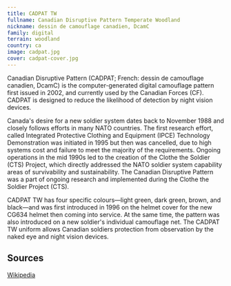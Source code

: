 ```yaml
---
title: CADPAT TW
fullname: Canadian Disruptive Pattern Temperate Woodland
nickname: dessin de camouflage canadien, DcamC
family: digital
terrain: woodland
country: ca
image: cadpat.jpg
cover: cadpat-cover.jpg
---
```

Canadian Disruptive Pattern (CADPAT; French: dessin de camouflage canadien, DcamC) is the computer-generated digital camouflage pattern first issued in 2002, and currently used by the Canadian Forces (CF). CADPAT is designed to reduce the likelihood of detection by night vision devices.

Canada's desire for a new soldier system dates back to November 1988 and closely follows efforts in many NATO countries. The first research effort, called Integrated Protective Clothing and Equipment (IPCE) Technology Demonstration was initiated in 1995 but then was cancelled, due to high systems cost and failure to meet the majority of the requirements. Ongoing operations in the mid 1990s led to the creation of the Clothe the Soldier (CTS) Project, which directly addressed the NATO soldier system capability areas of survivability and sustainability. The Canadian Disruptive Pattern was a part of ongoing research and implemented during the Clothe the Soldier Project (CTS).

CADPAT TW has four specific colours—light green, dark green, brown, and black—and was first introduced in 1996 on the helmet cover for the new CG634 helmet then coming into service. At the same time, the pattern was also introduced on a new soldier's individual camouflage net. The CADPAT TW uniform allows Canadian soldiers protection from observation by the naked eye and night vision devices.

Sources
-------
[Wikipedia](https://en.wikipedia.org/wiki/CADPAT)
